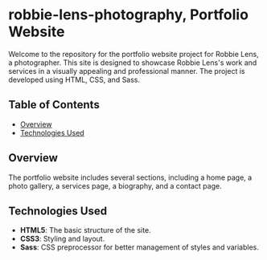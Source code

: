 # robbie-lens-photography, Portfolio Website

Welcome to the repository for the portfolio website project for Robbie Lens, a photographer. This site is designed to showcase Robbie Lens's work and services in a visually appealing and professional manner. The project is developed using HTML, CSS, and Sass.

## Table of Contents

- [Overview](#overview)
- [Technologies Used](#technologies-used)

## Overview

The portfolio website includes several sections, including a home page, a photo gallery, a services page, a biography, and a contact page.

## Technologies Used

- **HTML5**: The basic structure of the site.
- **CSS3**: Styling and layout.
- **Sass**: CSS preprocessor for better management of styles and variables.
